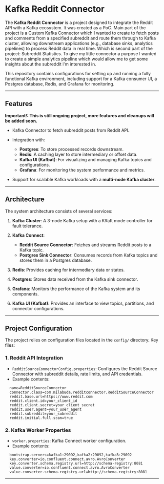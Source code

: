 # **Kafka Reddit Connector**
The **Kafka Reddit Connector** is a project designed to integrate the Reddit API with a Kafka ecosystem. It was created as a PoC.
Main part of the project is a Custom Kafka Connector which I wanted to create to fetch posts and comments from a specified subreddit and route them through to Kafka cluster, 
allowing downstream applications (e.g., database sinks, analytics pipelines) to process Reddit data in real time. Which is second part of the project: Subreddit Statistics.
To give my little connector a purpose I wanted to create a simple analytics pipeline which would allow me to get some insights about the subreddit I'm interested in.

This repository contains configurations for setting up and running a fully functional Kafka environment, including support for a Kafka consumer UI, a Postgres database, Redis, and Grafana for monitoring.

---
## **Features**

**Important!: This is still ongoing project, more features and cleanups will be added soon.**

- Kafka Connector to fetch subreddit posts from Reddit API.
- Integration with:
    - **Postgres**: To store processed records downstream.
    - **Redis**: A caching layer to store intermediary or offset data.
    - **Kafka UI (Kafbat)**: For visualizing and managing Kafka topics and configurations.
    - **Grafana**: For monitoring the system performance and metrics.

- Support for scalable Kafka workloads with a **multi-node Kafka cluster**.

---
## **Architecture**
The system architecture consists of several services:
1. **Kafka Cluster**: A 3-node Kafka setup with a KRaft mode controller for fault tolerance.
2. **Kafka Connect**:
    - **Reddit Source Connector**: Fetches and streams Reddit posts to a Kafka topic.
    - **Postgres Sink Connector**: Consumes records from Kafka topics and stores them in a Postgres database.

3. **Redis**: Provides caching for intermediary data or states.
4. **Postgres**: Stores data received from the Kafka sink connector.
5. **Grafana**: Monitors the performance of the Kafka system and its components.
6. **Kafka UI (Kafbat)**: Provides an interface to view topics, partitions, and connector configurations.

---
## **Project Configuration**
The project relies on configuration files located in the `config/` directory. Key files:
### 1. Reddit API Integration
- `RedditSourceConnectorConfig.properties`: Configures the Reddit Source Connector with subreddit details, rate limits, and API credentials.
- Example contents:
``` properties
  name=RedditSourceConnector
  connector.class=com.milabuda.redditconnector.RedditSourceConnector
  reddit.base.url=https://www.reddit.com
  reddit.client.id=your_client_id
  reddit.client.secret=your_client_secret 
  reddit.user.agent=your_user_agent
  reddit.subreddit=your_subreddit
  reddit.initial.full.scan=true
```
### 2. Kafka Worker Properties
- `worker.properties`: Kafka Connect worker configuration.
- Example contents:
``` properties
  bootstrap.servers=kafka1:29092,kafka2:29092,kafka3:29092
  key.converter=io.confluent.connect.avro.AvroConverter
  key.converter.schema.registry.url=http://schema-registry:8081
  value.converter=io.confluent.connect.avro.AvroConverter
  value.converter.schema.registry.url=http://schema-registry:8081
```
---
